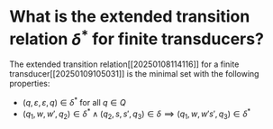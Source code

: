 # What is the extended transition relation $\delta^*$ for finite transducers?
The extended transition relation[[20250108114116]] for a finite transducer[[20250109105031]] is the minimal set with the following properties:
- $(q,\varepsilon,\varepsilon,q) \in \delta^*$ for all $q \in Q$
- $(q_1, w, w', q_2) \in \delta^\ast \land (q_2, s, s', q_3) \in \delta \implies (q_1,w,w's',q_3) \in \delta^\ast$

